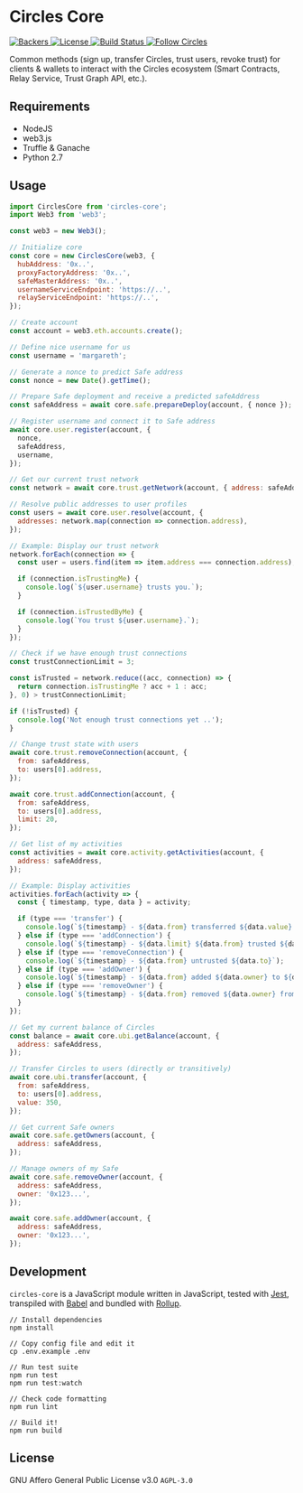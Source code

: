 # Circles Core

<p>
  <a href="https://opencollective.com/circles">
    <img src="https://opencollective.com/circles/supporters/badge.svg" alt="Backers">
  </a>
  <a href="https://github.com/CirclesUBI/circles-core/blob/master/LICENSE">
    <img src="https://img.shields.io/badge/license-APGLv3-orange.svg" alt="License">
  </a>
  <a href="https://travis-ci.org/CirclesUBI/circles-core">
    <img src="https://api.travis-ci.com/CirclesUBI/circles-core.svg?branch=development" alt="Build Status">
  </a>
  <a href="https://twitter.com/CirclesUBI">
    <img src="https://img.shields.io/twitter/follow/circlesubi.svg?label=follow+circles" alt="Follow Circles">
  </a>
</p>

Common methods (sign up, transfer Circles, trust users, revoke trust) for clients & wallets to interact with the Circles ecosystem (Smart Contracts, Relay Service, Trust Graph API, etc.).

## Requirements

* NodeJS
* web3.js
* Truffle & Ganache
* Python 2.7

## Usage

```js
import CirclesCore from 'circles-core';
import Web3 from 'web3';

const web3 = new Web3();

// Initialize core
const core = new CirclesCore(web3, {
  hubAddress: '0x..',
  proxyFactoryAddress: '0x..',
  safeMasterAddress: '0x..',
  usernameServiceEndpoint: 'https://..',
  relayServiceEndpoint: 'https://..',
});

// Create account
const account = web3.eth.accounts.create();

// Define nice username for us
const username = 'margareth';

// Generate a nonce to predict Safe address
const nonce = new Date().getTime();

// Prepare Safe deployment and receive a predicted safeAddress
const safeAddress = await core.safe.prepareDeploy(account, { nonce });

// Register username and connect it to Safe address
await core.user.register(account, {
  nonce,
  safeAddress,
  username,
});

// Get our current trust network
const network = await core.trust.getNetwork(account, { address: safeAddress });

// Resolve public addresses to user profiles
const users = await core.user.resolve(account, {
  addresses: network.map(connection => connection.address),
});

// Example: Display our trust network
network.forEach(connection => {
  const user = users.find(item => item.address === connection.address);

  if (connection.isTrustingMe) {
    console.log(`${user.username} trusts you.`);
  }

  if (connection.isTrustedByMe) {
    console.log(`You trust ${user.username}.`);
  }
});

// Check if we have enough trust connections
const trustConnectionLimit = 3;

const isTrusted = network.reduce((acc, connection) => {
  return connection.isTrustingMe ? acc + 1 : acc;
}, 0) > trustConnectionLimit;

if (!isTrusted) {
  console.log('Not enough trust connections yet ..');
}

// Change trust state with users
await core.trust.removeConnection(account, {
  from: safeAddress,
  to: users[0].address,
});

await core.trust.addConnection(account, {
  from: safeAddress,
  to: users[0].address,
  limit: 20,
});

// Get list of my activities
const activities = await core.activity.getActivities(account, {
  address: safeAddress,
});

// Example: Display activities
activities.forEach(activity => {
  const { timestamp, type, data } = activity;

  if (type === 'transfer') {
    console.log(`${timestamp} - ${data.from} transferred ${data.value} Circles to ${data.to} through ${data.through} users`);
  } else if (type === 'addConnection') {
    console.log(`${timestamp} - ${data.limit} ${data.from} trusted ${data.to}`);
  } else if (type === 'removeConnection') {
    console.log(`${timestamp} - ${data.from} untrusted ${data.to}`);
  } else if (type === 'addOwner') {
    console.log(`${timestamp} - ${data.from} added ${data.owner} to ${data.address}`);
  } else if (type === 'removeOwner') {
    console.log(`${timestamp} - ${data.from} removed ${data.owner} from ${data.address}`);
  }
});

// Get my current balance of Circles
const balance = await core.ubi.getBalance(account, {
  address: safeAddress,
});

// Transfer Circles to users (directly or transitively)
await core.ubi.transfer(account, {
  from: safeAddress,
  to: users[0].address,
  value: 350,
});

// Get current Safe owners
await core.safe.getOwners(account, {
  address: safeAddress,
});

// Manage owners of my Safe
await core.safe.removeOwner(account, {
  address: safeAddress,
  owner: '0x123...',
});

await core.safe.addOwner(account, {
  address: safeAddress,
  owner: '0x123...',
});
```

## Development

`circles-core` is a JavaScript module written in JavaScript, tested with [Jest](https://jestjs.io/), transpiled with [Babel](https://babeljs.io/) and bundled with [Rollup](https://rollupjs.org).

```
// Install dependencies
npm install

// Copy config file and edit it
cp .env.example .env

// Run test suite
npm run test
npm run test:watch

// Check code formatting
npm run lint

// Build it!
npm run build
```

## License

GNU Affero General Public License v3.0 `AGPL-3.0`

